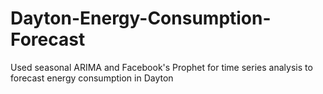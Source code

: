 # Dayton-Energy-Consumption-Forecast
Used seasonal ARIMA and Facebook's Prophet for time series analysis to forecast energy consumption in Dayton
